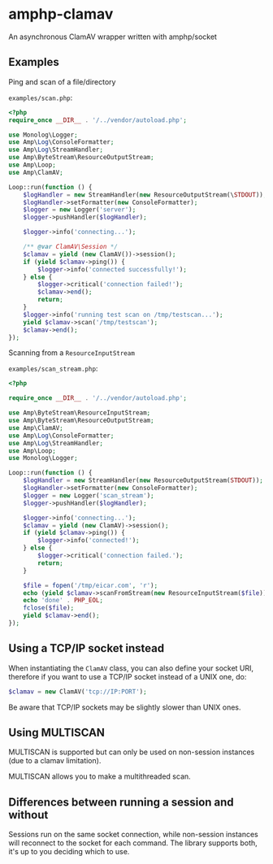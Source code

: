 # amphp-clamav

An asynchronous ClamAV wrapper written with amphp/socket

## Examples

Ping and scan of a file/directory

`examples/scan.php`:

```php
<?php
require_once __DIR__ . '/../vendor/autoload.php';

use Monolog\Logger;
use Amp\Log\ConsoleFormatter;
use Amp\Log\StreamHandler;
use Amp\ByteStream\ResourceOutputStream;
use Amp\Loop;
use Amp\ClamAV;

Loop::run(function () {
    $logHandler = new StreamHandler(new ResourceOutputStream(\STDOUT));
    $logHandler->setFormatter(new ConsoleFormatter);
    $logger = new Logger('server');
    $logger->pushHandler($logHandler);

    $logger->info('connecting...');

    /** @var ClamAV\Session */
    $clamav = yield (new ClamAV())->session();
    if (yield $clamav->ping()) {
        $logger->info('connected successfully!');
    } else {
        $logger->critical('connection failed!');
        $clamav->end();
        return;
    }
    $logger->info('running test scan on /tmp/testscan...');
    yield $clamav->scan('/tmp/testscan');
    $clamav->end();
});
```

Scanning from a `ResourceInputStream`

`examples/scan_stream.php`:

```php
<?php

require_once __DIR__ . '/../vendor/autoload.php';

use Amp\ByteStream\ResourceInputStream;
use Amp\ByteStream\ResourceOutputStream;
use Amp\ClamAV;
use Amp\Log\ConsoleFormatter;
use Amp\Log\StreamHandler;
use Amp\Loop;
use Monolog\Logger;

Loop::run(function () {
    $logHandler = new StreamHandler(new ResourceOutputStream(STDOUT));
    $logHandler->setFormatter(new ConsoleFormatter);
    $logger = new Logger('scan_stream');
    $logger->pushHandler($logHandler);

    $logger->info('connecting...');
    $clamav = yield (new ClamAV)->session();
    if (yield $clamav->ping()) {
        $logger->info('connected!');
    } else {
        $logger->critical('connection failed.');
        return;
    }

    $file = fopen('/tmp/eicar.com', 'r');
    echo (yield $clamav->scanFromStream(new ResourceInputStream($file))) . PHP_EOL;
    echo 'done' . PHP_EOL;
    fclose($file);
    yield $clamav->end();
});
```

## Using a TCP/IP socket instead

When instantiating the `ClamAV` class, you can also define your socket URI, therefore if you want to use a TCP/IP socket instead of a UNIX one, do:

```php
$clamav = new ClamAV('tcp://IP:PORT');
```

Be aware that TCP/IP sockets may be slightly slower than UNIX ones.

## Using MULTISCAN

MULTISCAN is supported but can only be used on non-session instances (due to a clamav limitation).

MULTISCAN allows you to make a multithreaded scan.

## Differences between running a session and without

Sessions run on the same socket connection, while non-session instances will reconnect to the socket for each command. The library supports both, it's up to you deciding which to use.
